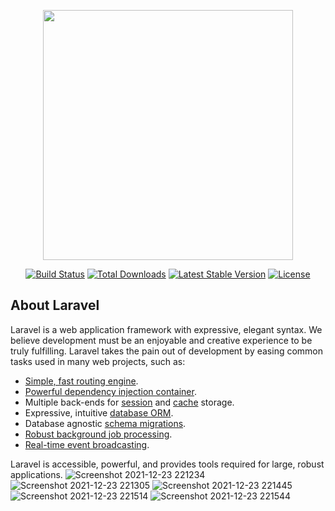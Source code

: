 <p align="center"><a href="https://laravel.com" target="_blank"><img src="https://raw.githubusercontent.com/laravel/art/master/logo-lockup/5%20SVG/2%20CMYK/1%20Full%20Color/laravel-logolockup-cmyk-red.svg" width="400"></a></p>

<p align="center">
<a href="https://travis-ci.org/laravel/framework"><img src="https://travis-ci.org/laravel/framework.svg" alt="Build Status"></a>
<a href="https://packagist.org/packages/laravel/framework"><img src="https://img.shields.io/packagist/dt/laravel/framework" alt="Total Downloads"></a>
<a href="https://packagist.org/packages/laravel/framework"><img src="https://img.shields.io/packagist/v/laravel/framework" alt="Latest Stable Version"></a>
<a href="https://packagist.org/packages/laravel/framework"><img src="https://img.shields.io/packagist/l/laravel/framework" alt="License"></a>
</p>

## About Laravel

Laravel is a web application framework with expressive, elegant syntax. We believe development must be an enjoyable and creative experience to be truly fulfilling. Laravel takes the pain out of development by easing common tasks used in many web projects, such as:

- [Simple, fast routing engine](https://laravel.com/docs/routing).
- [Powerful dependency injection container](https://laravel.com/docs/container).
- Multiple back-ends for [session](https://laravel.com/docs/session) and [cache](https://laravel.com/docs/cache) storage.
- Expressive, intuitive [database ORM](https://laravel.com/docs/eloquent).
- Database agnostic [schema migrations](https://laravel.com/docs/migrations).
- [Robust background job processing](https://laravel.com/docs/queues).
- [Real-time event broadcasting](https://laravel.com/docs/broadcasting).

Laravel is accessible, powerful, and provides tools required for large, robust applications.
![Screenshot 2021-12-23 221234](https://user-images.githubusercontent.com/73895704/147288404-d59252d0-6e14-4623-95c1-86cdf11bc7d4.png)
![Screenshot 2021-12-23 221305](https://user-images.githubusercontent.com/73895704/147288407-909bae53-ddcc-4483-9dd1-6159a887d52a.png)
![Screenshot 2021-12-23 221445](https://user-images.githubusercontent.com/73895704/147288438-f596a79e-247f-4259-b5d8-3d9726d196ef.png)
![Screenshot 2021-12-23 221514](https://user-images.githubusercontent.com/73895704/147288483-277e0c35-ead1-434f-8b70-f23486fcc519.png)
![Screenshot 2021-12-23 221544](https://user-images.githubusercontent.com/73895704/147288492-2d4831eb-bddd-427c-9f37-ec67119b0c59.png)


